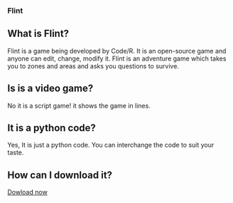 ### Flint
## What is Flint?
Flint is a game being developed by Code/R. It is an open-source game and anyone can edit, change, modify it. Flint is an adventure game which takes you to zones and areas and asks you questions to survive.

 ## Is is a video game?
 No  it is a script game! it shows the  game in lines.
 
 ## It is a python code?
 Yes, It is just a python code. You can interchange the code to suit your taste.
 
 ## How can I download it?
  [Dowload now](https://github.com/Code-R-scompanies-technologies/Elytra/releases)
